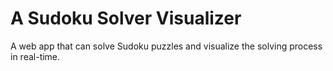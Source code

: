 # A Sudoku Solver Visualizer

A web app that can solve Sudoku puzzles and visualize the solving process in real-time.
